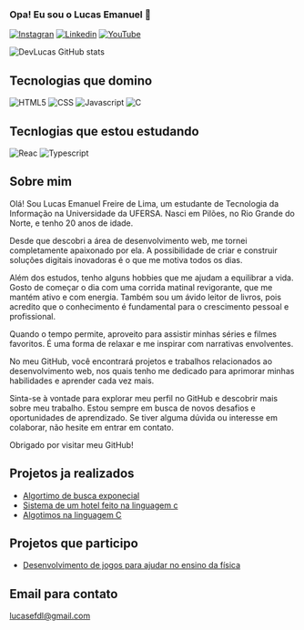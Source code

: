 
### Opa! Eu sou o Lucas Emanuel 👋

[![Instagran](https://img.shields.io/badge/Instagram-E4405F?style=for-the-badge&logo=instagram&logoColor=white)](https://www.instagram.com/lucasefdl/)
[![Linkedin](https://img.shields.io/badge/LinkedIn-0077B5?style=for-the-badge&logo=linkedin&logoColor=white)]()
[![YouTube](https://img.shields.io/badge/YouTube-FF0000?style=for-the-badge&logo=youtube&logoColor=white)](https://www.youtube.com/channel/UCbV5Frijo3b2MKHm2hpSjhA)

![DevLucas GitHub stats](https://github-readme-stats.vercel.app/api?username=LucasEfdl&show_icons=true&theme=dracula)

## Tecnologias que domino 

![HTML5](https://img.shields.io/badge/HTML5-E34F26?style=for-the-badge&logo=html5&logoColor=white)
![CSS](https://img.shields.io/badge/CSS3-1572B6?style=for-the-badge&logo=css3&logoColor=white)
![Javascript](https://img.shields.io/badge/JavaScript-F7DF1E?style=for-the-badge&logo=javascript&logoColor=black)
![C](https://img.shields.io/badge/C-00599C?style=for-the-badge&logo=c&logoColor=white)

## Tecnlogias que estou estudando

![Reac](https://img.shields.io/badge/React-20232A?style=for-the-badge&logo=react&logoColor=61DAFB)
![Typescript](https://img.shields.io/badge/TypeScript-007ACC?style=for-the-badge&logo=typescript&logoColor=white)

## Sobre mim 

Olá! Sou Lucas Emanuel Freire de Lima, um estudante de Tecnologia da Informação na Universidade da UFERSA. Nasci em Pilões, no Rio Grande do Norte, e tenho 20 anos de idade.

Desde que descobri a área de desenvolvimento web, me tornei completamente apaixonado por ela. A possibilidade de criar e construir soluções digitais inovadoras é o que me motiva todos os dias.

Além dos estudos, tenho alguns hobbies que me ajudam a equilibrar a vida. Gosto de começar o dia com uma corrida matinal revigorante, que me mantém ativo e com energia. Também sou um ávido leitor de livros, pois acredito que o conhecimento é fundamental para o crescimento pessoal e profissional.

Quando o tempo permite, aproveito para assistir minhas séries e filmes favoritos. É uma forma de relaxar e me inspirar com narrativas envolventes.

No meu GitHub, você encontrará projetos e trabalhos relacionados ao desenvolvimento web, nos quais tenho me dedicado para aprimorar minhas habilidades e aprender cada vez mais.

Sinta-se à vontade para explorar meu perfil no GitHub e descobrir mais sobre meu trabalho. Estou sempre em busca de novos desafios e oportunidades de aprendizado. Se tiver alguma dúvida ou interesse em colaborar, não hesite em entrar em contato.

Obrigado por visitar meu GitHub!

## Projetos ja realizados 

- [Algortimo de busca exponecial](https://github.com/classroom-ufersa/BuscaExponencial)
- [Sistema de um hotel feito na linguagem c](https://github.com/classroom-ufersa/HotelBookingSystem)
- [Algotimos na linguagem C](https://github.com/LucasEfdl/Algoritimos-em-C/tree/main/Listas_De_Algoritimos_II)

## Projetos que participo 

- [Desenvolvimento de jogos para ajudar no ensino da física](https://github.com/TIHeitorDS/ciencia-tecnologia)

## Email para contato

lucasefdl@gmail.com





